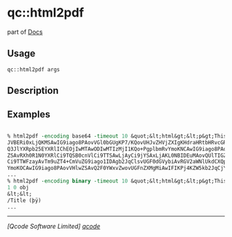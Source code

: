 qc::html2pdf
============

part of [Docs](.)

Usage
-----
`qc::html2pdf args`

Description
-----------


Examples
--------
```tcl

% html2pdf -encoding base64 -timeout 10 &quot;&lt;html&gt;&lt;p&gt;This is an HTML file to be converted to a PDF&lt;/p&gt;&lt;/html&gt;&quot;
JVBERi0xLjQKMSAwIG9iago8PAovVGl0bGUgKP7/KQovUHJvZHVjZXIgKHdraHRtbHRvcGRmKQov
Q3JlYXRpb25EYXRlIChEOjIwMTAwODIwMTIzMjI1KQo+PgplbmRvYmoKNCAwIG9iago8PAovVHlw
ZSAvRXh0R1N0YXRlCi9TQSB0cnVlCi9TTSAwLjAyCi9jYSAxLjAKL0NBIDEuMAovQUlTIGZhbHNl
Ci9TTWFzayAvTm9uZT4+CmVuZG9iago1IDAgb2JqClsvUGF0dGVybiAvRGV2aWNlUkdCXQplbmRv
YmoKOCAwIG9iago8PAovVHlwZSAvQ2F0YWxvZwovUGFnZXMgMiAwIFIKPj4KZW5kb2JqCjYgMCBv
...
% html2pdf -encoding binary -timeout 10 &quot;&lt;html&gt;&lt;p&gt;This is an HTML file to be converted to a PDF&lt;/p&gt;&lt;/html&gt;&quot;
1 0 obj
&lt;&lt;
/Title (þÿ)
...
```

----------------------------------
*[Qcode Software Limited] [qcode]*

[qcode]: http://www.qcode.co.uk "Qcode Software"